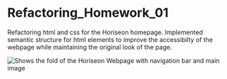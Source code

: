 # Refactoring_Homework_01

Refactoring html and css for the Horiseon homepage. Implemented semantic structure for html elements to improve the accessibilty of the webpage while maintaining the original look of the page.

![Shows the fold of the Horiseon Webpage with navigation bar and main image](./assets/images/horiseon-screenshot.png)

